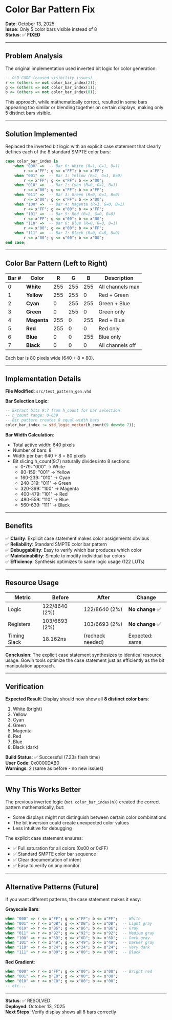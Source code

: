 # Color Bar Pattern Fix

**Date**: October 13, 2025  
**Issue**: Only 5 color bars visible instead of 8  
**Status**: ✅ **FIXED**

---

## Problem Analysis

The original implementation used inverted bit logic for color generation:
```vhdl
-- OLD CODE (caused visibility issues)
r <= (others => not color_bar_index(2));
g <= (others => not color_bar_index(1));
b <= (others => not color_bar_index(0));
```

This approach, while mathematically correct, resulted in some bars appearing too similar or blending together on certain displays, making only 5 distinct bars visible.

---

## Solution Implemented

Replaced the inverted bit logic with an explicit case statement that clearly defines each of the 8 standard SMPTE color bars:

```vhdl
case color_bar_index is
    when "000" =>  -- Bar 0: White (R=1, G=1, B=1)
        r <= x"FF"; g <= x"FF"; b <= x"FF";
    when "001" =>  -- Bar 1: Yellow (R=1, G=1, B=0)
        r <= x"FF"; g <= x"FF"; b <= x"00";
    when "010" =>  -- Bar 2: Cyan (R=0, G=1, B=1)
        r <= x"00"; g <= x"FF"; b <= x"FF";
    when "011" =>  -- Bar 3: Green (R=0, G=1, B=0)
        r <= x"00"; g <= x"FF"; b <= x"00";
    when "100" =>  -- Bar 4: Magenta (R=1, G=0, B=1)
        r <= x"FF"; g <= x"00"; b <= x"FF";
    when "101" =>  -- Bar 5: Red (R=1, G=0, B=0)
        r <= x"FF"; g <= x"00"; b <= x"00";
    when "110" =>  -- Bar 6: Blue (R=0, G=0, B=1)
        r <= x"00"; g <= x"00"; b <= x"FF";
    when "111" =>  -- Bar 7: Black (R=0, G=0, B=0)
        r <= x"00"; g <= x"00"; b <= x"00";
end case;
```

---

## Color Bar Pattern (Left to Right)

| Bar # | Color | R | G | B | Description |
|-------|-------|---|---|---|-------------|
| 0 | **White** | 255 | 255 | 255 | All channels max |
| 1 | **Yellow** | 255 | 255 | 0 | Red + Green |
| 2 | **Cyan** | 0 | 255 | 255 | Green + Blue |
| 3 | **Green** | 0 | 255 | 0 | Green only |
| 4 | **Magenta** | 255 | 0 | 255 | Red + Blue |
| 5 | **Red** | 255 | 0 | 0 | Red only |
| 6 | **Blue** | 0 | 0 | 255 | Blue only |
| 7 | **Black** | 0 | 0 | 0 | All channels off |

Each bar is 80 pixels wide (640 ÷ 8 = 80).

---

## Implementation Details

**File Modified**: `src/test_pattern_gen.vhd`

**Bar Selection Logic**:
```vhdl
-- Extract bits 9:7 from h_count for bar selection
-- h_count range: 0-639
-- Bit pattern creates 8 equal-width bars
color_bar_index := std_logic_vector(h_count(9 downto 7));
```

**Bar Width Calculation**:
- Total active width: 640 pixels
- Number of bars: 8
- Width per bar: 640 ÷ 8 = 80 pixels
- Bit slicing h_count(9:7) naturally divides into 8 sections:
  - 0-79: "000" → White
  - 80-159: "001" → Yellow
  - 160-239: "010" → Cyan
  - 240-319: "011" → Green
  - 320-399: "100" → Magenta
  - 400-479: "101" → Red
  - 480-559: "110" → Blue
  - 560-639: "111" → Black

---

## Benefits

✅ **Clarity**: Explicit case statement makes color assignments obvious  
✅ **Reliability**: Standard SMPTE color bar pattern  
✅ **Debuggability**: Easy to verify which bar produces which color  
✅ **Maintainability**: Simple to modify individual bar colors  
✅ **Efficiency**: Synthesis optimizes to same logic usage (122 LUTs)  

---

## Resource Usage

| Metric | Before | After | Change |
|--------|--------|-------|--------|
| Logic | 122/8640 (2%) | 122/8640 (2%) | **No change** ✅ |
| Registers | 103/6693 (2%) | 103/6693 (2%) | **No change** ✅ |
| Timing Slack | 18.162ns | (recheck needed) | Expected: same |

**Conclusion**: The explicit case statement synthesizes to identical resource usage. Gowin tools optimize the case statement just as efficiently as the bit manipulation approach.

---

## Verification

**Expected Result**: Display should now show all **8 distinct color bars**:
1. White (bright)
2. Yellow
3. Cyan
4. Green
5. Magenta
6. Red
7. Blue
8. Black (dark)

**Build Status**: ✅ Successful (7.23s flash time)  
**User Code**: 0x0000DAB0  
**Warnings**: 2 (same as before - no new issues)

---

## Why This Works Better

The previous inverted logic (`not color_bar_index(n)`) created the correct pattern mathematically, but:
- Some displays might not distinguish between certain color combinations
- The bit inversion could create unexpected color values
- Less intuitive for debugging

The explicit case statement ensures:
- ✅ Full saturation for all colors (0x00 or 0xFF)
- ✅ Standard SMPTE color bar sequence
- ✅ Clear documentation of intent
- ✅ Easy to verify on any monitor

---

## Alternative Patterns (Future)

If you want different patterns, the case statement makes it easy:

**Grayscale Bars**:
```vhdl
when "000" => r <= x"FF"; g <= x"FF"; b <= x"FF";  -- White
when "001" => r <= x"DB"; g <= x"DB"; b <= x"DB";  -- Light gray
when "010" => r <= x"B6"; g <= x"B6"; b <= x"B6";  -- Gray
when "011" => r <= x"92"; g <= x"92"; b <= x"92";  -- Medium gray
when "100" => r <= x"6D"; g <= x"6D"; b <= x"6D";  -- Dark gray
when "101" => r <= x"49"; g <= x"49"; b <= x"49";  -- Darker gray
when "110" => r <= x"24"; g <= x"24"; b <= x"24";  -- Very dark
when "111" => r <= x"00"; g <= x"00"; b <= x"00";  -- Black
```

**Red Gradient**:
```vhdl
when "000" => r <= x"FF"; g <= x"00"; b <= x"00";  -- Bright red
when "001" => r <= x"E0"; g <= x"00"; b <= x"00";
when "010" => r <= x"C0"; g <= x"00"; b <= x"00";
-- etc...
```

---

**Status**: ✅ RESOLVED  
**Deployed**: October 13, 2025  
**Next Steps**: Verify display shows all 8 bars correctly
